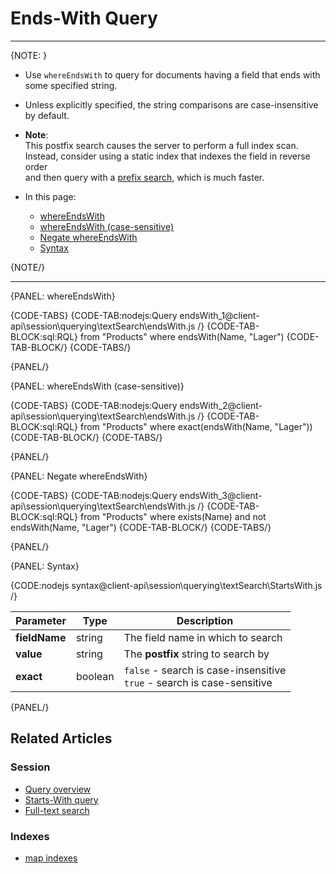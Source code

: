 ﻿# Ends-With Query

---

{NOTE: }

* Use `whereEndsWith` to query for documents having a field that ends with some specified string.  

* Unless explicitly specified, the string comparisons are case-insensitive by default.

* __Note__:  
  This postfix search causes the server to perform a full index scan.  
  Instead, consider using a static index that indexes the field in reverse order  
  and then query with a [prefix search](../../../../client-api/session/querying/text-search/starts-with-query), which is much faster.

* In this page:
    * [whereEndsWith](../../../../client-api/session/querying/text-search/ends-with-query#whereendswith)
    * [whereEndsWith (case-sensitive)](../../../../client-api/session/querying/text-search/ends-with-query#whereendswith-(case-sensitive))
    * [Negate whereEndsWith](../../../../client-api/session/querying/text-search/ends-with-query#negate-whereendswith)
    * [Syntax](../../../../client-api/session/querying/text-search/ends-with-query#syntax)

{NOTE/}

---

{PANEL: whereEndsWith}

{CODE-TABS}
{CODE-TAB:nodejs:Query endsWith_1@client-api\session\querying\textSearch\endsWith.js /}
{CODE-TAB-BLOCK:sql:RQL}
from "Products"
where endsWith(Name, "Lager")
{CODE-TAB-BLOCK/}
{CODE-TABS/}

{PANEL/}

{PANEL: whereEndsWith (case-sensitive)}

{CODE-TABS}
{CODE-TAB:nodejs:Query endsWith_2@client-api\session\querying\textSearch\endsWith.js /}
{CODE-TAB-BLOCK:sql:RQL}
from "Products"
where exact(endsWith(Name, "Lager"))
{CODE-TAB-BLOCK/}
{CODE-TABS/}

{PANEL/}

{PANEL: Negate whereEndsWith}

{CODE-TABS}
{CODE-TAB:nodejs:Query endsWith_3@client-api\session\querying\textSearch\endsWith.js /}
{CODE-TAB-BLOCK:sql:RQL}
from "Products"
where exists(Name) and not endsWith(Name, "Lager")
{CODE-TAB-BLOCK/}
{CODE-TABS/}

{PANEL/}

{PANEL: Syntax}

{CODE:nodejs syntax@client-api\session\querying\textSearch\StartsWith.js /}

| Parameter     | Type    | Description                                                               |
|---------------|---------|---------------------------------------------------------------------------|
| __fieldName__ | string  | The field name in which to search                                         |
| __value__     | string  | The __postfix__ string to search by                                       |
| __exact__     | boolean | `false` - search is case-insensitive<br>`true` - search is case-sensitive |


{PANEL/}

## Related Articles

### Session

- [Query overview](../../../../client-api/session/querying/how-to-query)
- [Starts-With query](../../../../client-api/session/querying/text-search/starts-with-query)
- [Full-text search](../../../../client-api/session/querying/text-search/full-text-search)

### Indexes

- [map indexes](../../../../indexes/map-indexes)
